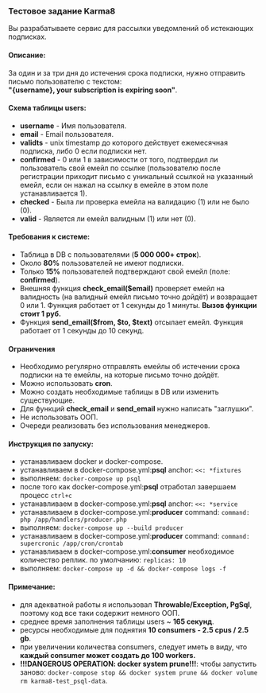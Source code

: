 ### **Тестовое задание Karma8**

Вы разрабатываете сервис для рассылки уведомлений об истекающих подписках.

#### **Описание:**

За один и за три дня до истечения срока подписки, нужно отправить письмо пользователю с текстом:<br/>
**"{username}, your subscription is expiring soon"**.

#### **Схема таблицы users:**

- **username** - Имя пользователя.
- **email** - Email пользователя.
- **validts** - unix timestamp до которого действует ежемесячная подписка, либо 0 если подписки нет.
- **confirmed** - 0 или 1 в зависимости от того, подтвердил ли пользователь свой емейл по ссылке (пользователю после регистрации приходит письмо с уникальный ссылкой на указанный емейл, если он нажал на ссылку в емейле в этом поле устанавливается 1).
- **checked** - Была ли проверка емейла на валидацию (1) или не было (0).
- **valid** - Является ли емейл валидным (1) или нет (0).

#### **Требования к системе:**

- Таблица в DB с пользователями (**5 000 000+ строк**).
- Около **80%** пользователей не имеют подписки.
- Только **15%** пользователей подтверждают свой емейл (поле: **confirmed**).
- Внешняя функция **check_email($email)** проверяет емейл на валидность (на валидный емейл письмо точно дойдёт) и возвращает 0 или 1. Функция работает от 1 секунды до 1 минуты. **Вызов функции стоит 1 руб.**
- Функция **send_email($from, $to, $text)** отсылает емейл. Функция работает от 1 секунды до 10 секунд.

#### **Ограничения**

- Необходимо регулярно отправлять емейлы об истечении срока подписки на те емейлы, на которые письмо точно дойдёт.
- Можно использовать **cron**.
- Можно создать необходимые таблицы в DB или изменить существующие.
- Для функций **check_email** и **send_email** нужно написать "заглушки".
- Не использовать ООП.
- Очереди реализовать без использования менеджеров.

#### **Инструкция по запуску:**

- устанавливаем docker и docker-compose.
- устанавливаем в docker-compose.yml:**psql** anchor: ```<<: *fixtures```
- выполняем: ```docker-compose up psql```
- после того как docker-compose.yml:**psql** отработал завершаем процесс ```ctrl+c```
- устанавливаем в docker-compose.yml:**psql** anchor: ```<<: *service```
- устанавливаем в docker-compose.yml:**producer** command: ```command: php /app/handlers/producer.php```  
- выполняем: ```docker-compose up --build producer```
- устанавливаем в docker-compose.yml:**producer** command: ```command: supercronic /app/cron/crontab```
- устанавливаем в docker-compose.yml:**consumer** необходимое количество реплик. по умолчанию: ```replicas: 10```
- выполняем: ```docker-compose up -d && docker-compose logs -f```

#### **Примечание:**

- для адекватной работы я использовал **Throwable/Exception, PgSql**, поэтому код все таки содержит немного ООП.
- среднее время заполнения таблицы users ~ **165 секунд**.
- ресурсы необходимые для поднятия **10 consumers - 2.5 cpus / 2.5 gb**.
- при увеличении количества consumers, следует иметь в виду, что **каждый consumer может создать до 100 workers.**
- **!!!DANGEROUS OPERATION: docker system prune!!!**: чтобы запустить заново: ```docker-compose stop && docker system prune && docker volume rm karma8-test_psql-data```.
